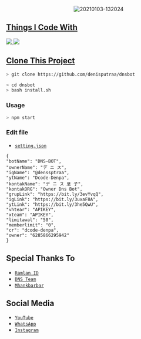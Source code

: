 <p align="center">
<img src=https://i.ibb.co/G7ps6Tg/20210502-134653.jpg" alt="20210103-132024" border="0">
</p>
<p align="center">
<a href="https://github.com/denisputraa">
</p>

## Things I Code With
<p>
    <img
        src="https://img.shields.io/badge/node.js%20-%2343853D.svg?&style=for-the-badge&logo=node.js&logoColor=white" />
    <img
        src="https://img.shields.io/badge/javascript%20-%23323330.svg?&style=for-the-badge&logo=javascript&logoColor=%23F7DF1E" />

## Clone This Project

```bash
> git clone https://github.com/denisputraa/dnsbot
```

```bash
> cd dnsbot
> bash install.sh
```

### Usage
```bash
> npm start
```

### Edit file
- [`setting.json`](https://github.com/denisputraa/dnsbot/blob/master/dns/setting.json#95)
```
{
"botName": "DNS-BOT",
"ownerName": "デ ニ ス",
"igName": "@denssptraa",
"ytName": "Dcode-Denpa",
"kontakName": "デ ニ ス 息 子",
"kontakORG": "Owner Dns Bot",
"grupLink": "https://bit.ly/3evYvqQ",
"igLink": "https://bit.ly/3uxaF8A",
"ytLink": "https://bit.ly/3he5QwU",
"vhtear": "APIKEY",
"xteam": "APIKEY",
"limitawal": "50",
"memberlimit": "0",
"cr": "dcode-denpa",
"owner": "6285866295942"
}
```

## Special Thanks To
* [`Ramlan ID`](https://github.com/Ramlan404)
* [`DNS Team`](https://instagram.com/denssptraa)
* [`Mhankbarbar`](https://github.com/MhankBarBar)

## Social Media
* [`YouTube`](https://youtube.com/channel/UCdAlsvg9B6llWCWV8JMNhug)
* [`WhatsApp`](https://chat.whatsapp.com/CZ5eaZM1BeG7qoBN9jhbN4)
* [`Instagram`](https://instagram.com/denssptraa)




